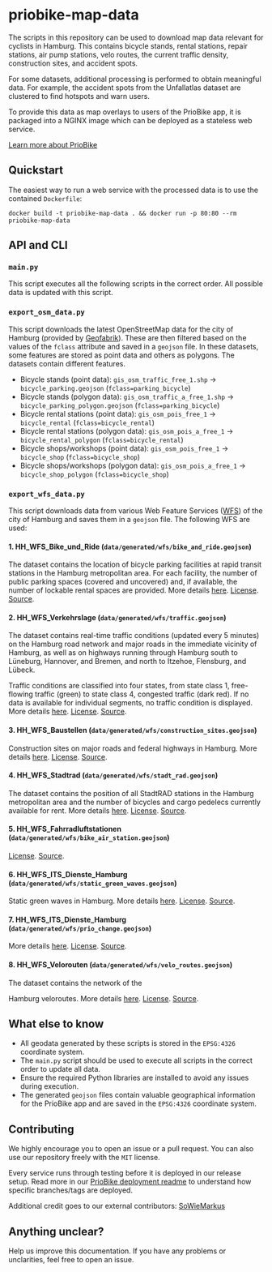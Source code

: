 # priobike-map-data

The scripts in this repository can be used to download map data relevant for cyclists in Hamburg. This contains bicycle stands, rental stations, repair stations, air pump stations, velo routes, the current traffic density, construction sites, and accident spots. 

For some datasets, additional processing is performed to obtain meaningful data. For example, the accident spots from the Unfallatlas dataset are clustered to find hotspots and warn users.

To provide this data as map overlays to users of the PrioBike app, it is packaged into a NGINX image which can be deployed as a stateless web service.

[Learn more about PrioBike](https://github.com/priobike)

## Quickstart

The easiest way to run a web service with the processed data is to use the contained `Dockerfile`:

```
docker build -t priobike-map-data . && docker run -p 80:80 --rm priobike-map-data
```

## API and CLI

### `main.py`

This script executes all the following scripts in the correct order. All possible data is updated with this script.

### `export_osm_data.py`

This script downloads the latest OpenStreetMap data for the city of Hamburg (provided by [Geofabrik](http://download.geofabrik.de/europe/germany/hamburg-latest-free.shp.zip)). These are then filtered based on the values of the `fclass` attribute and saved in a `geojson` file. In these datasets, some features are stored as point data and others as polygons. The datasets contain different features.

- Bicycle stands (point data): `gis_osm_traffic_free_1.shp` → `bicycle_parking.geojson` (`fclass=parking_bicycle`)
- Bicycle stands (polygon data): `gis_osm_traffic_a_free_1.shp` → `bicycle_parking_polygon.geojson` (`fclass=parking_bicycle`)
- Bicycle rental stations (point data): `gis_osm_pois_free_1` → `bicycle_rental` (`fclass=bicycle_rental`)
- Bicycle rental stations (polygon data): `gis_osm_pois_a_free_1` → `bicycle_rental_polygon` (`fclass=bicycle_rental`)
- Bicycle shops/workshops (point data): `gis_osm_pois_free_1` → `bicycle_shop` (`fclass=bicycle_shop`)
- Bicycle shops/workshops (polygon data): `gis_osm_pois_a_free_1` → `bicycle_shop_polygon` (`fclass=bicycle_shop`)

### `export_wfs_data.py`

This script downloads data from various Web Feature Services ([WFS](https://en.wikipedia.org/wiki/Web_Feature_Service)) of the city of Hamburg and saves them in a `geojson` file. The following WFS are used:

#### 1. HH_WFS_Bike_und_Ride (`data/generated/wfs/bike_and_ride.geojson`)

The dataset contains the location of bicycle parking facilities at rapid transit stations in the Hamburg metropolitan area. For each facility, the number of public parking spaces (covered and uncovered) and, if available, the number of lockable rental spaces are provided. More details [here](https://metaver.de/trefferanzeige?docuuid=337AA4A2-72EF-4AE0-A8F6-D35B243532DC). [License](https://www.govdata.de/dl-de/by-2-0). [Source](https://geodienste.hamburg.de/HH_WFS_Bike_und_Ride?SERVICE=WFS&REQUEST=GetFeature&outputFormat=application/geo%2Bjson&version=2.0.0&typeName=de.hh.up:bike_und_ride&srsname=EPSG:4326).

#### 2. HH_WFS_Verkehrslage (`data/generated/wfs/traffic.geojson`)

The dataset contains real-time traffic conditions (updated every 5 minutes) on the Hamburg road network and major roads in the immediate vicinity of Hamburg, as well as on highways running through Hamburg south to Lüneburg, Hannover, and Bremen, and north to Itzehoe, Flensburg, and Lübeck.

Traffic conditions are classified into four states, from state class 1, free-flowing traffic (green) to state class 4, congested traffic (dark red). If no data is available for individual segments, no traffic condition is displayed. More details [here](https://metaver.de/trefferanzeige?docuuid=22E00411-7932-47A6-B2DA-26F6E3E22B5E). [License](https://www.govdata.de/dl-de/by-2-0). [Source](https://geodienste.hamburg.de/HH_WFS_Verkehrslage?SERVICE=WFS&REQUEST=GetFeature&typeName=de.hh.up:verkehrslage&version=2.0.0&OUTPUTFORMAT=application/geo%2Bjson&srsname=EPSG:4326).

#### 3. HH_WFS_Baustellen (`data/generated/wfs/construction_sites.geojson`)

Construction sites on major roads and federal highways in Hamburg. More details [here](https://www.govdata.de/suchen/-/details/baustellen-auf-hauptverkehrs-und-bundesfernstrassen-hamburg). [License](https://www.govdata.de/dl-de/by-2-0). [Source](https://geodienste.hamburg.de/HH_WFS_Baustellen?SERVICE=WFS&REQUEST=GetFeature&typeName=de.hh.up:tns_steckbrief_visualisierung&version=2.0.0&OUTPUTFORMAT=application/geo%2Bjson&srsname=EPSG:4326).

#### 4. HH_WFS_Stadtrad (`data/generated/wfs/stadt_rad.geojson`)

The dataset contains the position of all StadtRAD stations in the Hamburg metropolitan area and the number of bicycles and cargo pedelecs currently available for rent. More details [here](https://metaver.de/trefferanzeige?docuuid=D18F375E-FA5F-4998-AFF8-557969F44479). [License](https://www.govdata.de/dl-de/by-2-0). [Source](https://geodienste.hamburg.de/HH_WFS_Stadtrad?SERVICE=WFS&VERSION=2.0.0&REQUEST=GetFeature&typename=de.hh.up:stadtrad_stationen&outputFormat=application/geo%2bjson&srsname=EPSG:4326).

#### 5. HH_WFS_Fahrradluftstationen (`data/generated/wfs/bike_air_station.geojson`)

[License](https://www.govdata.de/dl-de/by-2-0). [Source](https://geodienste.hamburg.de/HH_WFS_Fahrradluftstationen?SERVICE=WFS&VERSION=1.1.0&REQUEST=GetFeature&typename=de.hh.up:fahrradluftstationen&OUTPUTFORMAT=application/geo%2Bjson&srsname=EPSG:4326).

#### 6. HH_WFS_ITS_Dienste_Hamburg (`data/generated/wfs/static_green_waves.geojson`)

Static green waves in Hamburg. More details [here](https://metaver.de/trefferanzeige?cmd=doShowDocument&docuuid=A1ADDD06-FAF3-42B7-8C32-E430EAD67E9F&plugid=/ingrid-group:ige-iplug-hmdk.metaver). [License](https://www.govdata.de/dl-de/by-2-0). [Source](https://geodienste.hamburg.de/HH_WFS_ITS_Dienste_Hamburg?SERVICE=WFS&VERSION=1.1.0&REQUEST=GetFeature&typeName=de.hh.up:its_iot_registry&OUTPUTFORMAT=application/geo%2Bjson&srsname=EPSG:4326&Filter=%3Cogc:Filter%20xmlns:ogc=%22http://www.opengis.net/ogc%22%3E%3Cogc:PropertyIsEqualTo%3E%3Cogc:PropertyName%3Epurpose_id%3C/ogc:PropertyName%3E%3Cogc:Literal%3E14%3C/ogc:Literal%3E%3C/ogc:PropertyIsEqualTo%3E%3C/ogc:Filter%3E).

#### 7. HH_WFS_ITS_Dienste_Hamburg (`data/generated/wfs/prio_change.geojson`)

More details [here](https://metaver.de/trefferanzeige?cmd=doShowDocument&docuuid=A1ADDD06-FAF3-42B7-8C32-E430EAD67E9F&plugid=/ingrid-group:ige-iplug-hmdk.metaver). [License](https://www.govdata.de/dl-de/by-2-0). [Source](https://geodienste.hamburg.de/HH_WFS_ITS_Dienste_Hamburg?SERVICE=WFS&VERSION=1.1.0&REQUEST=GetFeature&typeName=de.hh.up:its_iot_registry&OUTPUTFORMAT=application/geo%2Bjson&srsname=EPSG:4326&Filter=%3Cogc:Filter%20xmlns:ogc=%22http://www.opengis.net/ogc%22%3E%3Cogc:PropertyIsEqualTo%3E%3Cogc:PropertyName%3Epurpose_id%3C/ogc:PropertyName%3E%3Cogc:Literal%3E15%3C/ogc:Literal%3E%3C/ogc:PropertyIsEqualTo%3E%3C/ogc:Filter%3E).

#### 8. HH_WFS_Velorouten (`data/generated/wfs/velo_routes.geojson`)

The dataset contains the network of the

 Hamburg veloroutes. More details [here](https://metaver.de/trefferanzeige?docuuid=5DBD9327-EAB3-4B60-AE8A-7A8B57D84D7F). [License](https://www.govdata.de/dl-de/by-2-0). [Source](https://geodienste.hamburg.de/HH_WFS_Velorouten?SERVICE=WFS&VERSION=2.0.0&REQUEST=GetFeature&typename=de.hh.up:velorouten&outputFormat=application/geo%2Bjson&srsname=EPSG:4326).

## What else to know

- All geodata generated by these scripts is stored in the `EPSG:4326` coordinate system.
- The `main.py` script should be used to execute all scripts in the correct order to update all data.
- Ensure the required Python libraries are installed to avoid any issues during execution.
- The generated `geojson` files contain valuable geographical information for the PrioBike app and are saved in the `EPSG:4326` coordinate system.

## Contributing

We highly encourage you to open an issue or a pull request. You can also use our repository freely with the `MIT` license.

Every service runs through testing before it is deployed in our release setup. Read more in our [PrioBike deployment readme](https://github.com/priobike/.github/blob/main/wiki/deployment.md) to understand how specific branches/tags are deployed.

Additional credit goes to our external contributors: [SoWieMarkus](https://github.com/SoWieMarkus)

## Anything unclear?

Help us improve this documentation. If you have any problems or unclarities, feel free to open an issue.
